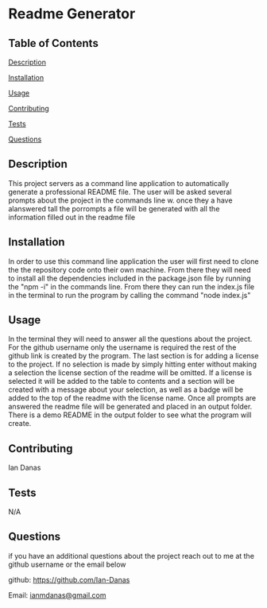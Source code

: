 # Readme Generator 

## Table of Contents
[Description](#Description)

[Installation](#Installation)

[Usage](#Usage)

[Contributing](#Contributing)

[Tests](#Tests)


[Questions](#Questions)


## Description <a id = "Description"></a>
This project servers as a command line application to automatically generate a professional README file. The user will be asked several prompts about the project in the commands line w. once they a have alanswered tall the porrompts a file will be generated with all the information filled out in the readme file
## Installation <a id = "Installation"></a>
In order to use this command line application the user will first need to clone the the repository code onto their own machine. From there they will need to install all the dependencies included in the package.json file by running the "npm -i" in the commands line. From there they can run the index.js file in the terminal to run the program by calling the command "node index.js"
## Usage <a id = "Usage"></a>
 In the terminal they will need to answer all the questions about the project. For the github username only the username is required the rest of the github link is created by the program. The last section is for adding a license to the project. If no selection is made by simply hitting enter without making a selection the license section of the readme will be omitted. If a license is selected it will be added to the table to contents and a section will be created with a message about your selection, as well as a badge will be added to the top of the readme with the license name. Once all prompts are answered the readme file will be generated and placed in an output folder. There is a demo README in the output folder to see what the program will create.
## Contributing <a id = "Contributing"></a>
Ian Danas
## Tests <a id = "Tests"></a>
N/A

## Questions <a id = "Questions"></a>
if you have an additional questions about the project reach out to me at the github username or the email below

 github: https://github.com/Ian-Danas

 Email: ianmdanas@gmail.com


